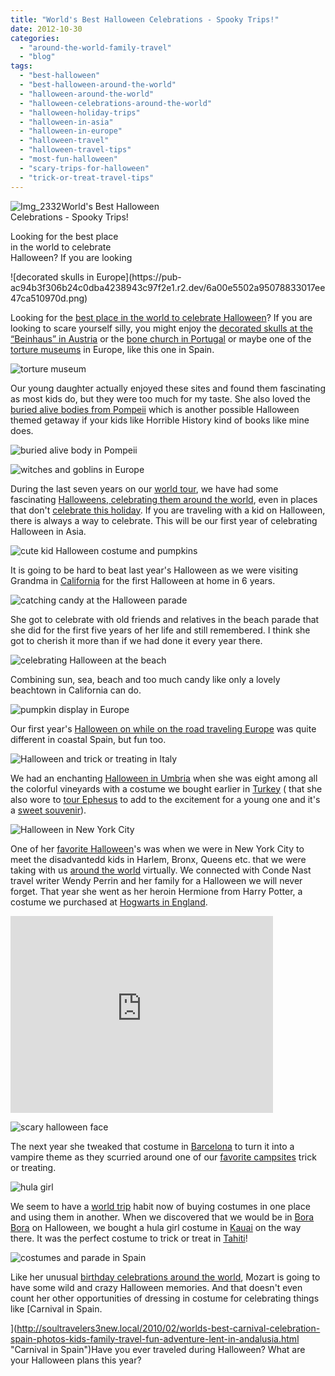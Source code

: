 ```yaml
---
title: "World's Best Halloween Celebrations - Spooky Trips!"
date: 2012-10-30
categories: 
  - "around-the-world-family-travel"
  - "blog"
tags: 
  - "best-halloween"
  - "best-halloween-around-the-world"
  - "halloween-around-the-world"
  - "halloween-celebrations-around-the-world"
  - "halloween-holiday-trips"
  - "halloween-in-asia"
  - "halloween-in-europe"
  - "halloween-travel"
  - "halloween-travel-tips"
  - "most-fun-halloween"
  - "scary-trips-for-halloween"
  - "trick-or-treat-travel-tips"
---
```


![Img_2332](https://pub-ac94b3f306b24c0dba4238943c97f2e1.r2.dev/6a00e5502a95078833017d3d075c78970c.png)World's Best Halloween  
Celebrations - Spooky Trips!  
  
Looking for the best place  
in the world to celebrate  
Halloween? If you are looking

<!--more--> ![decorated skulls in Europe](https://pub-ac94b3f306b24c0dba4238943c97f2e1.r2.dev/6a00e5502a95078833017ee47ca510970d.png)  
  
Looking for the [best place in the world to celebrate Halloween](http://soultravelers3new.local/2009/10/best-halloween-europe-or-us-conde-nast-youtube-video-social-media-twitter-nyc-wendy-perrin.html "best place in the world to celebrate Halloween")? If you are looking to scare yourself silly, you might enjoy the [decorated skulls at the “Beinhaus” in Austria](http://soultravelers3new.local/2007/10/salt-mine-iron.html "decorated skulls austria") or the [bone church in Portugal](http://soultravelers3new.local/2008/07/book-fairwifi-b.html "bone church portugal") or maybe one of the [torture museums](http://soultravelers3new.local/2008/11/more-santillana.html "torture museums Europe") in Europe, like this one in Spain.  
  
![torture museum](https://pub-ac94b3f306b24c0dba4238943c97f2e1.r2.dev/6a00e5502a95078833017ee47cb10a970d.jpg)  
  
Our young daughter actually enjoyed these sites and found them fascinating as most kids do, but they were too much for my taste. She also loved the [buried alive bodies from Pompeii](http://soultravelers3new.local/2008/04/pompeiiburied-a.html "buried alive body Pompeii") which is another possible Halloween themed getaway if your kids like Horrible History kind of books like mine does.  
  
![buried alive body in Pompeii ](https://pub-ac94b3f306b24c0dba4238943c97f2e1.r2.dev/6a00e5502a95078833017c32d8d68f970b.png)  
  
![witches and goblins in Europe](https://pub-ac94b3f306b24c0dba4238943c97f2e1.r2.dev/6a00e5502a95078833017ee47d2476970d.jpg)  
  
  
During the last seven years on our [world tour](http://soultravelers3new.local/2012/01/amazing-family-world-tour.html "family trip around the world - long term travel"), we have had some fascinating [Halloweens, celebrating them around the world](http://soultravelers3new.local/2011/10/halloween-around-the-world.html "celebrating Halloween around the world"), even in places that don't [celebrate this holiday](http://soultravelers3new.local/2012/10/halloween-jack-o-lantern-fun.html "Halloween and pumpkins"). If you are traveling with a kid on Halloween, there is always a way to celebrate. This will be our first year of celebrating Halloween in Asia.  
  
![cute kid Halloween costume and pumpkins](https://pub-ac94b3f306b24c0dba4238943c97f2e1.r2.dev/6a00e5502a95078833017d3d077e07970c.jpg)  
  
It is going to be hard to beat last year's Halloween as we were visiting Grandma in [California](http://soultravelers3new.local/2012/08/top-10-california-destinations.html "california") for the first Halloween at home in 6 years.  
  
![catching candy at the Halloween parade](https://pub-ac94b3f306b24c0dba4238943c97f2e1.r2.dev/6a00e5502a95078833017d3d078124970c.jpg)  
  
She got to celebrate with old friends and relatives in the beach parade that she did for the first five years of her life and still remembered. I think she got to cherish it more than if we had done it every year there.  
  
![celebrating Halloween at the beach](https://pub-ac94b3f306b24c0dba4238943c97f2e1.r2.dev/6a00e5502a95078833017c32d8e9cb970b.jpg)  
  
  
Combining sun, sea, beach and too much candy like only a lovely beachtown in California can do.  
  
![pumpkin display in Europe](https://pub-ac94b3f306b24c0dba4238943c97f2e1.r2.dev/6a00e5502a95078833017c32d8f231970b.png)  
  
  
Our first year's [Halloween on while on the road traveling Europe](http://soultravelers3new.local/2006/10/happy-halloween.html "Halloween in Europe on road trip") was quite different in coastal Spain, but fun too.  
  
![Halloween and trick or treating in Italy](https://pub-ac94b3f306b24c0dba4238943c97f2e1.r2.dev/6a00e5502a95078833017d3d07b368970c.png)  
  
We had an enchanting [Halloween in Umbria](http://soultravelers3new.local/2008/03/ahhhumbria.html "Halloween in Italy") when she was eight among all the colorful vineyards with a costume we bought earlier in [Turkey](http://soultravelers3new.local/2007/07/sirince-charms.html "turkey travel") ( that she also wore to [tour Ephesus](http://soultravelers3new.local/2007/07/ephesus-stellar.html "touring ephesus with kids") to add to the excitement for a young one and it's a [sweet souvenir](http://soultravelers3new.local/2011/09/souvenirs-what-do-you-buy-.html "souvenirs and travel")).  
  
![Halloween in New York City](https://pub-ac94b3f306b24c0dba4238943c97f2e1.r2.dev/6a00e5502a95078833017d3d07c8dc970c.jpg)  
  
One of her [favorite Halloween](http://soultravelers3new.local/2009/10/best-halloween-europe-or-us-conde-nast-youtube-video-social-media-twitter-nyc-wendy-perrin.html "favorite halloween in NYC")'s was when we were in New York City to meet the disadvantedd kids in Harlem, Bronx, Queens etc. that we were taking with us [around the world](http://soultravelers3new.local/2010/04/around-the-world-family-travel-soultravelers3-digital-nomad-global-international-family-travel.html "around the world") virtually. We connected with Conde Nast travel writer Wendy Perrin and her family for a Halloween we will never forget. That year she went as her heroin Hermione from Harry Potter, a costume we purchased at [Hogwarts in England](http://www.youtube.com/watch?gl=US&v=FSB7Gictlag "flying with harry potter at hogwarts in UK").  
  

<iframe src="http://www.youtube.com/embed/4Dhrr12PbvA?rel=0" width="420" frameborder="0" height="315"></iframe>

  
  
![scary halloween face](https://pub-ac94b3f306b24c0dba4238943c97f2e1.r2.dev/6a00e5502a95078833017c32d945be970b.jpg)  
  
  
  
The next year she tweaked that costume in [Barcelona](http://soultravelers3new.local/2011/07/costa-brava-and-barcelona.html "barcelona") to turn it into a vampire theme as they scurried around one of our [favorite campsites](http://soultravelers3new.local/2007/05/barcelona-beach.html "beach resort campground barcelona") trick or treating.  
  
![hula girl](https://pub-ac94b3f306b24c0dba4238943c97f2e1.r2.dev/6a00e5502a95078833017c32d937be970b.jpg)  
  
We seem to have a [world trip](http://soultravelers3new.local/2010/09/8-reasons-for-a-family-world-trip-international-vacations-holidays-abroad-longterm-travel-rtw.html "world trip") habit now of buying costumes in one place and using them in another. When we discovered that we would be in [Bora Bora](http://soultravelers3new.local/2010/11/bora-bora-on-a-cheap-budget-travel-tahiti-moorea-and-french-polynesia.html "bora bora vacation") on Halloween, we bought a hula girl costume in [Kauai](http://soultravelers3new.local/2010/10/family-travel-kauai-hawaii-photo-luau-hawaiin-culture-napali-coast-sail-best-for-kids.html "kauai, Hawaii") on the way there. It was the perfect costume to trick or treat in [Tahiti](http://soultravelers3new.local/2012/09/the-ultimate-tahiti-vacation-on-a-backpacker-low-budget.html "tahitit travel tips")!  
  
![costumes and parade in Spain](https://pub-ac94b3f306b24c0dba4238943c97f2e1.r2.dev/6a00e5502a95078833017c32d93d49970b.jpg)  
  
  
Like her unusual [birthday celebrations around the world](http://soultravelers3new.local/2011/10/celebrating-kids-birthdays-while-traveling.html "celebrating birthdays around the world"), Mozart is going to have some wild and crazy Halloween memories. And that doesn't even count her other opportunities of dressing in costume for celebrating things like [Carnival in Spain.  
  
  
](http://soultravelers3new.local/2010/02/worlds-best-carnival-celebration-spain-photos-kids-family-travel-fun-adventure-lent-in-andalusia.html "Carnival in Spain")Have you ever traveled during Halloween? What are your Halloween plans this year?
